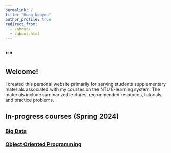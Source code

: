 ```yaml
---
permalink: /
title: "Hung Nguyen"
author_profile: true
redirect_from: 
  - /about/
  - /about.html
---
```

## ""

## Welcome!

I created this personal website primarily for serving students supplementary materials associated with my courses on the NTU E-learning system. The materials include summarized lectures, recommended resources, tutorials, and practice problems.

## In-progress courses (Spring 2024)
### [Big Data](https://github.com/nd-hung/Big-Data)
### [Object Oriented Programming](https://nd-hung.github.io/oop/)
